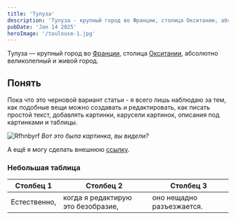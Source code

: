 ```yaml
---
title: 'Тулуза'
description: 'Тулуза - крупный город во Франции, столица Окситании, абсолютно великолепный и живой город.'
pubDate: 'Jan 14 2025'
heroImage: '/toulouse-1.jpg'
---
```


Тулуза — крупный город во [Франции](/blog/france), столица [Окситании](/blog/occitanie), абсолютно великолепный и живой город.

## Понять

Пока что это черновой вариант статьи - я всего лишь наблюдаю за тем, как подобные вещи можно создавать и редактировать, как писать простой текст, добавлять картинки, карусели картинок, описания под картинками и таблицы.

![Rfhnbyrf](/toulouse-2.jpg)
*Вот это была картинка, вы видели?*

А ещё я могу сделать внешнюю [ссылку](https://en.wikipedia.org/wiki/UTC%2B08:45).

### Небольшая таблица

| Столбец 1    | Столбец 2                          | Столбец 3                 |
| -------------| ---------------------------------- | ------------------------- |
| Естественно, | когда я редактирую это безобразие, | оно нещадно разъезжается. |